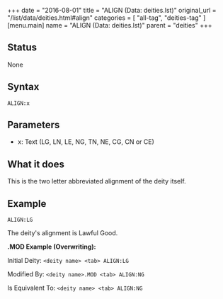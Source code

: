 +++
date = "2016-08-01"
title = "ALIGN (Data: deities.lst)"
original_url = "/list/data/deities.html#align"
categories = [ "all-tag", "deities-tag" ]
[menu.main]
    name = "ALIGN (Data: deities.lst)"
    parent = "deities"
+++

## Status

None

## Syntax

`ALIGN:x`

## Parameters

-   x: Text (LG, LN, LE, NG, TN, NE, CG, CN or CE)



What it does
------------

This is the two letter abbreviated alignment of the deity itself.

Example
-------

`ALIGN:LG`

The deity's alignment is Lawful Good.

**.MOD Example (Overwriting):**

Initial Deity: `<deity name> <tab> ALIGN:LG`

Modified By: `<deity name>.MOD <tab> ALIGN:NG`

Is Equivalent To: `<deity name> <tab> ALIGN:NG`

